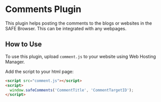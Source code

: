 # Comments Plugin

This plugin helps posting the comments to the blogs or websites in the SAFE Browser. This can be integrated with any webpages.

## How to Use

To use this plugin, upload `comment.js` to your website using Web Hosting Manager.

Add the script to your html page:

```HTML
<script src="comment.js"></script>
<script>
  window.safeComments('CommentTitle', 'CommentTargetID');
</script>
```
